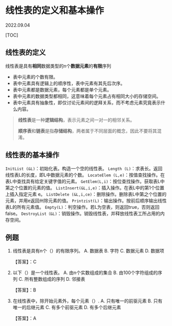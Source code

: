 # 线性表的定义和基本操作
2022.09.04

[TOC]

## 线性表的定义

线性表是具有**相同**数据类型的n个**数据元素**的**有限**序列

* 表中元素的个数有限。
* 表中元素具有逻辑上的顺序性，表中元素有其先后次序。
* 表中元素都是数据元素，每个元素都是单个元素。
* 表中元素的数据类型都相同，这意味着每个元素占有相同大小的存储空间。
* 表中元素具有抽象性，即仅讨论元素间的逻拜关系，而不考虑元素究竟表示什么内容。

> **线性表**是一种**逻辑结构**，表示元素之间一对一的相邻关系。
>
> **顺序表**和**链表**是指**存储结构**，两者属于不同层面的概念，因此不要将其混淆。

## 线性表的基本操作

`InitList (&L)`：初始化表。构造一个空的线性表。
`Length (L)`：求表长。返回线性表L的长度，即L中数据元素的个数。
`LocateElem (L,e)`：按值查找操作。在表L中查找具有给定关键字值的元素。
`GetElem(L,i)`：按位查找操作。获取表L中第之个位置的元素的值。
`ListInsert(&L,i,e)`：插入操作。在表L中的第1个位置上插入指定元素 e。
`ListDelete (&L,i,ce)`：删除操作。删除表L中第之个位置的元素，并用e返回州除元素的值。
`Printzist(L)`：输出操作。按前后顺序输出线性表L的所有元素值。
`Empty(L)`：判空操作。若L为空表，则返回true，否则返回 false。
`DestroyList（&L)`：销毁操作。销毁线性表，并释放线性表工所占用的内存空间。

## 例题

1. 线性表是具有n个（）的有限序列。
   A. 数据表
   B. 字符
   C. 数据元素
   D. 数据项

   【答案】：C

2. 以下（）是一个线性表。
   A. 由n个实数组成的集合
   B. 由100个字符组成的序列
   C. 所有整数组成的序列
   D. 邻接表

   【答案】：B

3. 在线性表中，除开始元素外，每个元素（）.
   A. 只有唯一的前驱元素
   B. 只有唯一的后继元素
   C. 有多个前驱元素
   D. 有多个后继元素

   【答案】：A